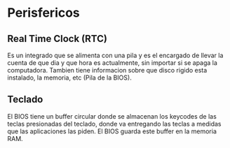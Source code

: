 # Perisfericos

## Real Time Clock (RTC)

Es un integrado que se alimenta con una pila y es el encargado de llevar la cuenta de que dia y que hora es actualmente, sin importar si se apaga la computadora. Tambien tiene informacion sobre que disco rigido esta instalado, la memoria, etc (Pila de la BIOS).

## Teclado

El BIOS tiene un buffer circular donde se almacenan los keycodes de las teclas presionadas del teclado, donde va entregando las teclas a medidas que las aplicaciones las piden. El BIOS guarda este buffer en la memoria RAM.

